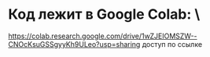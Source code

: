 # Код лежит в Google Colab: \\
https://colab.research.google.com/drive/1wZJEIOMSZW--CNOcKsuGSSgyyKh9ULeo?usp=sharing
доступ по ссылке
